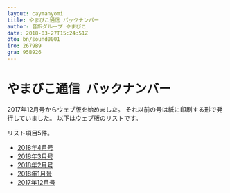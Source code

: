 ```yaml
---
layout: caymanyomi
title: やまびこ通信 バックナンバー 
author: 音訳グループ やまびこ
date: 2018-03-27T15:24:51Z
oto: bn/sound0001
iro: 2679B9
gra: 95B926
---
```

   
# <span data-dur="3.426" data-begin="0.000">やまびこ通信&ensp;バックナンバー</span>

<span data-dur="5.465" data-begin="3.426">2017年12月号からウェブ版を始めました。</span>
<span data-dur="6.372" data-begin="8.891">それ以前の号は紙に印刷する形で発行していました。</span>
<span data-dur="3.651" data-begin="15.263">以下はウェブ版のリストです。</span>

<span data-dur="3.344" data-begin="18.914">リスト項目5件。</span>
- <span data-dur="2.624" data-begin="22.258"><a href="tusin201804.html" data-dur="1.932" data-begin="24.882">2018年4月号</a></span>
- <span data-dur="2.735" data-begin="26.814"><a href="tusin201803.html" data-dur="1.932" data-begin="29.549">2018年3月号</a></span>
- <span data-dur="2.595" data-begin="31.481"><a href="tusin201802.html" data-dur="1.932" data-begin="34.076">2018年2月号</a></span>
- <span data-dur="2.676" data-begin="36.008"><a href="tusin201801.html" data-dur="1.932" data-begin="38.684">2018年1月号</a></span>
- <span data-dur="2.849" data-begin="40.616"><a href="tusin201712.html" data-dur="1.932" data-begin="43.465">2017年12月号</a></span>


<span data-dur="4.995" data-begin="45.397"><!--以上でこのページの読み上げは終わりです。--></span>
<span data-dur="1.15" data-begin="50.392">&nbsp;</span>
